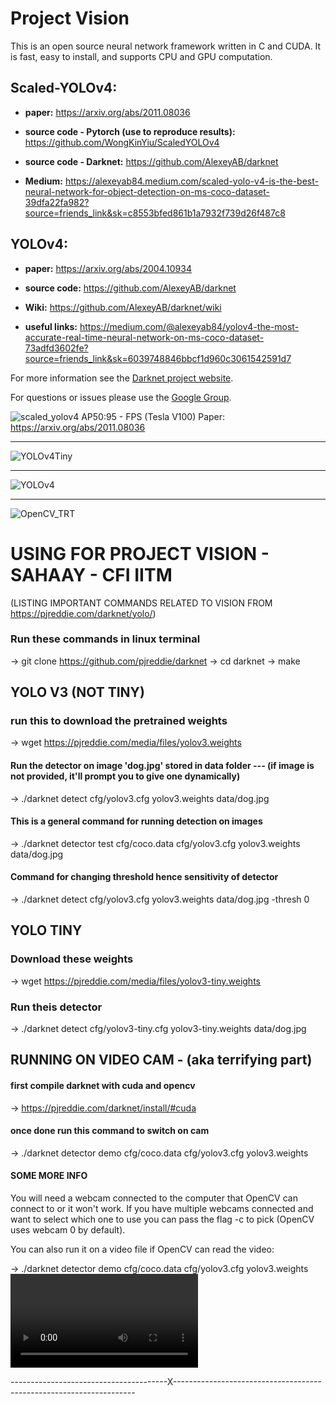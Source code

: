 # Project Vision #
This is an open source neural network framework written in C and CUDA. It is fast, easy to install, and supports CPU and GPU computation.


## Scaled-YOLOv4: 

* **paper:** https://arxiv.org/abs/2011.08036

* **source code - Pytorch (use to reproduce results):** https://github.com/WongKinYiu/ScaledYOLOv4

* **source code - Darknet:** https://github.com/AlexeyAB/darknet

* **Medium:** https://alexeyab84.medium.com/scaled-yolo-v4-is-the-best-neural-network-for-object-detection-on-ms-coco-dataset-39dfa22fa982?source=friends_link&sk=c8553bfed861b1a7932f739d26f487c8

## YOLOv4:

* **paper:** https://arxiv.org/abs/2004.10934

* **source code:** https://github.com/AlexeyAB/darknet

* **Wiki:** https://github.com/AlexeyAB/darknet/wiki

* **useful links:** https://medium.com/@alexeyab84/yolov4-the-most-accurate-real-time-neural-network-on-ms-coco-dataset-73adfd3602fe?source=friends_link&sk=6039748846bbcf1d960c3061542591d7

For more information see the [Darknet project website](http://pjreddie.com/darknet).

For questions or issues please use the [Google Group](https://groups.google.com/forum/#!forum/darknet).

![scaled_yolov4](https://user-images.githubusercontent.com/4096485/101356322-f1f5a180-38a8-11eb-9907-4fe4f188d887.png) AP50:95 - FPS (Tesla V100) Paper: https://arxiv.org/abs/2011.08036

----

![YOLOv4Tiny](https://user-images.githubusercontent.com/4096485/101363015-e5c21200-38b1-11eb-986f-b3e516e05977.png)

----

![YOLOv4](https://user-images.githubusercontent.com/4096485/90338826-06114c80-dff5-11ea-9ba2-8eb63a7409b3.png)


----

![OpenCV_TRT](https://user-images.githubusercontent.com/4096485/90338805-e5e18d80-dff4-11ea-8a68-5710956256ff.png)












# USING FOR PROJECT VISION - SAHAAY - CFI IITM
(LISTING IMPORTANT COMMANDS RELATED TO VISION FROM https://pjreddie.com/darknet/yolo/)
### Run these commands in linux terminal
-> git clone https://github.com/pjreddie/darknet
-> cd darknet
-> make

## YOLO V3 (NOT TINY)
### run this to download the pretrained weights
-> wget https://pjreddie.com/media/files/yolov3.weights

#### Run the detector on image 'dog.jpg' stored in data folder --- (if image is not provided, it'll prompt you to give one dynamically)
-> ./darknet detect cfg/yolov3.cfg yolov3.weights data/dog.jpg

#### This is a general command for running detection on images
-> ./darknet detector test cfg/coco.data cfg/yolov3.cfg yolov3.weights data/dog.jpg

#### Command for changing threshold hence sensitivity of detector
-> ./darknet detect cfg/yolov3.cfg yolov3.weights data/dog.jpg -thresh 0

## YOLO TINY
### Download these weights
-> wget https://pjreddie.com/media/files/yolov3-tiny.weights

### Run theis detector
-> ./darknet detect cfg/yolov3-tiny.cfg yolov3-tiny.weights data/dog.jpg


## RUNNING ON VIDEO CAM - (aka terrifying part)
#### first compile darknet with cuda and opencv
-> https://pjreddie.com/darknet/install/#cuda

#### once done run this command to switch on cam
-> ./darknet detector demo cfg/coco.data cfg/yolov3.cfg yolov3.weights

#### SOME MORE INFO
You will need a webcam connected to the computer that OpenCV can connect to or it won't work. 
If you have multiple webcams connected and want to select which one to use you can pass the flag -c <num> to pick (OpenCV uses webcam 0 by default).

You can also run it on a video file if OpenCV can read the video:

-> ./darknet detector demo cfg/coco.data cfg/yolov3.cfg yolov3.weights <video file>
  
---------------------------------------X--------------------------------------------------------------------
